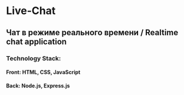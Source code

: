 # Live-Chat

## Чат в режиме реального времени / Realtime chat application

### Technology Stack: 
#### Front: HTML, CSS, JavaScript
#### Back: Node.js, Express.js
